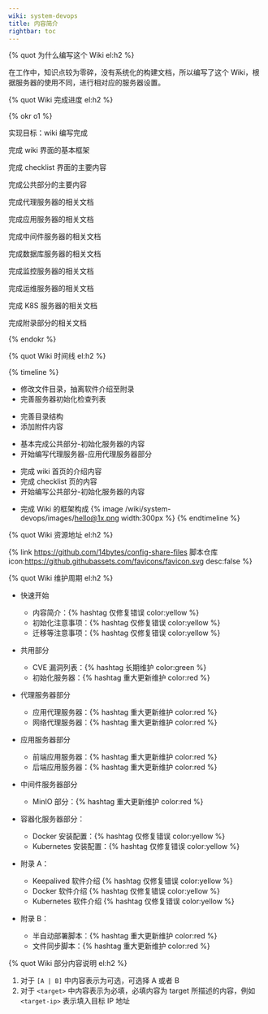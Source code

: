```yaml
---
wiki: system-devops
title: 内容简介
rightbar: toc
---
```


{% quot 为什么编写这个 Wiki el:h2 %}

在工作中，知识点较为零碎，没有系统化的构建文档，所以编写了这个 Wiki，根据服务器的使用不同，进行相对应的服务器设置。

{% quot Wiki 完成进度 el:h2 %}

{% okr o1 %}

实现目标：wiki 编写完成

<!-- okr kr1 percent:1 -->
完成 wiki 界面的基本框架

<!-- okr kr2 percent:1 -->
完成 checklist 界面的主要内容

<!-- okr kr3 percent:1 -->
完成公共部分的主要内容

<!-- okr kr4 status:off_track percent:0.15 -->
完成代理服务器的相关文档

<!-- okr kr5 percent:0.05 -->
完成应用服务器的相关文档

<!-- okr kr6 percent:0.15 -->
完成中间件服务器的相关文档

<!-- okr kr7 status:unfinished -->
完成数据库服务器的相关文档

<!-- okr kr8 status:unfinished -->
完成监控服务器的相关文档

<!-- okr kr9 status:unfinished -->
完成运维服务器的相关文档

<!-- okr krX status:unfinished -->
完成 K8S 服务器的相关文档

<!-- okr krXI status:unfinished -->
完成附录部分的相关文档

{% endokr %}

{% quot Wiki 时间线 el:h2 %}

{% timeline %}
<!-- node 2024 年 08 月 05 日 -->
- 修改文件目录，抽离软件介绍至附录
- 完善服务器初始化检查列表
<!-- node 2024 年 07 月 31 日 -->
- 完善目录结构
- 添加附件内容
<!-- node 2024 年 07 月 23 日 -->
- 基本完成公共部分-初始化服务器的内容
- 开始编写代理服务器-应用代理服务器部分
<!-- node 2024 年 07 月 20 日 -->
- 完成 wiki 首页的介绍内容
- 完成 checklist 页的内容
- 开始编写公共部分-初始化服务器的内容
<!-- node 2024 年 07 月 19 日 -->
- 完成 Wiki 的框架构成
{% image /wiki/system-devops/images/hello@1x.png width:300px %}
{% endtimeline %}

{% quot Wiki 资源地址 el:h2 %}

{% link https://github.com/14bytes/config-share-files 脚本仓库 icon:https://github.githubassets.com/favicons/favicon.svg desc:false %}

{% quot Wiki 维护周期 el:h2 %}

- 快速开始
  - 内容简介：{% hashtag 仅修复错误 color:yellow %}
  - 初始化注意事项：{% hashtag 仅修复错误 color:yellow %}
  - 迁移等注意事项：{% hashtag 仅修复错误 color:yellow %}

- 共用部分
  - CVE 漏洞列表：{% hashtag 长期维护 color:green %}
  - 初始化服务器：{% hashtag 重大更新维护 color:red %}
- 代理服务器部分
  - 应用代理服务器：{% hashtag 重大更新维护 color:red %}
  - 网络代理服务器：{% hashtag 重大更新维护 color:red %}
- 应用服务器部分
  - 前端应用服务器：{% hashtag 重大更新维护 color:red %}
  - 后端应用服务器：{% hashtag 重大更新维护 color:red %}
- 中间件服务器部分
  - MinIO 部分：{% hashtag 重大更新维护 color:red %}
- 容器化服务器部分：
  - Docker 安装配置：{% hashtag 仅修复错误 color:yellow %}
  - Kubernetes 安装配置：{% hashtag 仅修复错误 color:yellow %}
- 附录 A：
  - Keepalived 软件介绍 {% hashtag 仅修复错误 color:yellow %}
  - Docker 软件介绍 {% hashtag 仅修复错误 color:yellow %}
  - Kubernetes 软件介绍 {% hashtag 仅修复错误 color:yellow %}
- 附录 B：
  - 半自动部署脚本：{% hashtag 重大更新维护 color:red %}
  - 文件同步脚本：{% hashtag 重大更新维护 color:red %}

{% quot Wiki 部分内容说明 el:h2 %}

1. 对于 `[A | B]` 中内容表示为可选，可选择 A 或者 B
2. 对于 `<target>` 中内容表示为必填，必填内容为 target 所描述的内容，例如 `<target-ip>` 表示填入目标 IP 地址
